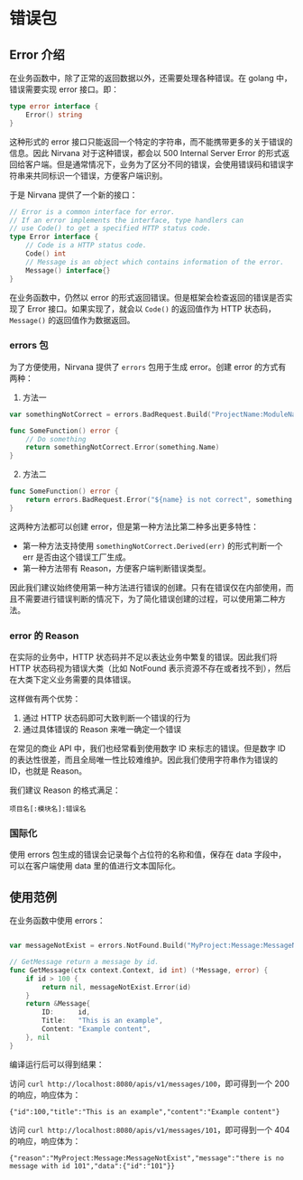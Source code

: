 # 错误包

## Error 介绍

在业务函数中，除了正常的返回数据以外，还需要处理各种错误。在 golang 中，错误需要实现 error 接口。即：
```go
type error interface {
	Error() string
}
```
这种形式的 error 接口只能返回一个特定的字符串，而不能携带更多的关于错误的信息。因此 Nirvana 对于这种错误，都会以 500 Internal Server Error 的形式返回给客户端。但是通常情况下，业务为了区分不同的错误，会使用错误码和错误字符串来共同标识一个错误，方便客户端识别。

于是 Nirvana 提供了一个新的接口：
```go
// Error is a common interface for error.
// If an error implements the interface, type handlers can
// use Code() to get a specified HTTP status code.
type Error interface {
	// Code is a HTTP status code.
	Code() int
	// Message is an object which contains information of the error.
	Message() interface{}
}
``` 

在业务函数中，仍然以 error 的形式返回错误。但是框架会检查返回的错误是否实现了 Error 接口。如果实现了，就会以 `Code()` 的返回值作为 HTTP 状态码，`Message()` 的返回值作为数据返回。

### errors 包

为了方便使用，Nirvana 提供了 `errors` 包用于生成 error。创建 error 的方式有两种：

1. 方法一

```go
var somethingNotCorrect = errors.BadRequest.Build("ProjectName:ModuleName:SomethingNotCorrect", "${name} is not correct")

func SomeFunction() error {
	// Do something
	return somethingNotCorrect.Error(something.Name)
}
```

2. 方法二

```go
func SomeFunction() error {
	return errors.BadRequest.Error("${name} is not correct", something.Name)
}  
```

这两种方法都可以创建 error，但是第一种方法比第二种多出更多特性：

- 第一种方法支持使用 `somethingNotCorrect.Derived(err)` 的形式判断一个 err 是否由这个错误工厂生成。
- 第一种方法带有 Reason，方便客户端判断错误类型。

因此我们建议始终使用第一种方法进行错误的创建。只有在错误仅在内部使用，而且不需要进行错误判断的情况下，为了简化错误创建的过程，可以使用第二种方法。

### error 的 Reason

在实际的业务中，HTTP 状态码并不足以表达业务中繁复的错误。因此我们将 HTTP 状态码视为错误大类（比如 NotFound 表示资源不存在或者找不到），然后在大类下定义业务需要的具体错误。

这样做有两个优势：
1. 通过 HTTP 状态码即可大致判断一个错误的行为
2. 通过具体错误的 Reason 来唯一确定一个错误

在常见的商业 API 中，我们也经常看到使用数字 ID 来标志的错误。但是数字 ID 的表达性很差，而且全局唯一性比较难维护。因此我们使用字符串作为错误的 ID，也就是 Reason。

我们建议 Reason 的格式满足：

`项目名[:模块名]:错误名`

### 国际化

使用 errors 包生成的错误会记录每个占位符的名称和值，保存在 data 字段中，可以在客户端使用 data 里的值进行文本国际化。

## 使用范例

在业务函数中使用 errors：
```go

var messageNotExist = errors.NotFound.Build("MyProject:Message:MessageNotExist", "there is no message with id ${id}")

// GetMessage return a message by id.
func GetMessage(ctx context.Context, id int) (*Message, error) {
	if id > 100 {
		return nil, messageNotExist.Error(id)
	}
	return &Message{
		ID:      id,
		Title:   "This is an example",
		Content: "Example content",
	}, nil
}
```
编译运行后可以得到结果：

访问 `curl http://localhost:8080/apis/v1/messages/100`，即可得到一个 200 的响应，响应体为：
```
{"id":100,"title":"This is an example","content":"Example content"}
```

访问 `curl http://localhost:8080/apis/v1/messages/101`，即可得到一个 404 的响应，响应体为：
```
{"reason":"MyProject:Message:MessageNotExist","message":"there is no message with id 101","data":{"id":"101"}}
```

